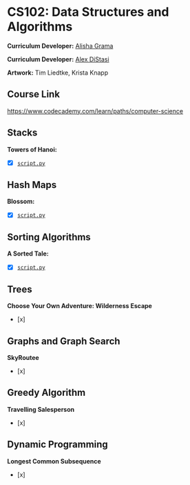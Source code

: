 # CS102: Data Structures and Algorithms

**Curriculum Developer:** [Alisha Grama](mailto:alisha@codecademy.com) 

**Curriculum Developer:** [Alex DiStasi](mailto:adistasi@codecademy.com)

**Artwork:** Tim Liedtke, Krista Knapp

## Course Link

https://www.codecademy.com/learn/paths/computer-science

## Stacks

**Towers of Hanoi:**

- [x] [`script.py`](https://github.com/Codecademy/python-data-structures-and-algorithms/blob/main/stacks/towers-of-hanoi/script.py)

## Hash Maps

**Blossom:**

- [x] [`script.py`](https://github.com/Codecademy/python-data-structures-and-algorithms/blob/main/hash-maps/blossom/script.py)

## Sorting Algorithms

**A Sorted Tale:**

- [x] [`script.py`](https://github.com/Codecademy/python-data-structures-and-algorithms/blob/main/sorting-algorithms/a-sorted-tale/script.py)

## Trees

**Choose Your Own Adventure: Wilderness Escape**
- [x] 

## Graphs and Graph Search

**SkyRoutee**
- [x] 

## Greedy Algorithm

**Travelling Salesperson**
- [x]

## Dynamic Programming

**Longest Common Subsequence**
- [x] 


